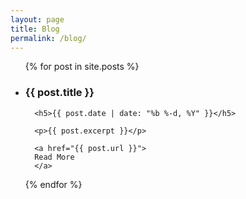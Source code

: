 ```yaml
---
layout: page
title: Blog
permalink: /blog/
---
```



<ul class="blog-list">
{% for post in site.posts %}
  <li>
      <h3>{{ post.title }}</h3>

      <h5>{{ post.date | date: "%b %-d, %Y" }}</h5>

      <p>{{ post.excerpt }}</p>

      <a href="{{ post.url }}">
      Read More
      </a>
  </li>
{% endfor %}
</ul>
